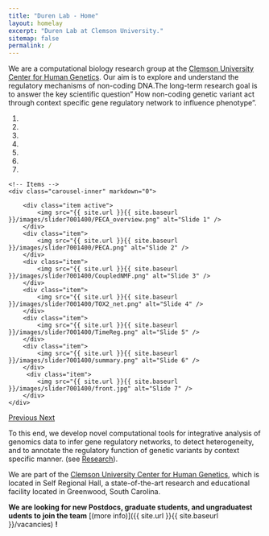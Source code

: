 ```yaml
---
title: "Duren Lab - Home"
layout: homelay
excerpt: "Duren Lab at Clemson University."
sitemap: false
permalink: /
---
```


We are a computational biology research group at the [Clemson University Center for Human Genetics](https://scienceweb.clemson.edu/chg/). Our aim is to explore and understand the regulatory mechanisms of non-coding DNA.The long-term research goal is to answer the key scientific question” How non-coding genetic variant act through context specific gene regulatory network to influence phenotype”. 


<div markdown="0" id="carousel" class="carousel slide" data-ride="carousel" data-interval="5000" data-pause="hover" >
    <!-- Menu -->
    <ol class="carousel-indicators">
        <li data-target="#carousel" data-slide-to="0" class="active"></li>
        <li data-target="#carousel" data-slide-to="1"></li>
        <li data-target="#carousel" data-slide-to="2"></li>
        <li data-target="#carousel" data-slide-to="3"></li>
        <li data-target="#carousel" data-slide-to="4"></li>
        <li data-target="#carousel" data-slide-to="5"></li>
        <li data-target="#carousel" data-slide-to="6"></li>
    </ol>

    <!-- Items -->
    <div class="carousel-inner" markdown="0">

        <div class="item active">
            <img src="{{ site.url }}{{ site.baseurl }}/images/slider7001400/PECA_overview.png" alt="Slide 1" />
        </div>
        <div class="item">
            <img src="{{ site.url }}{{ site.baseurl }}/images/slider7001400/PECA.png" alt="Slide 2" />
        </div>
        <div class="item">
            <img src="{{ site.url }}{{ site.baseurl }}/images/slider7001400/CoupledNMF.png" alt="Slide 3" />
        </div>
        <div class="item">
            <img src="{{ site.url }}{{ site.baseurl }}/images/slider7001400/TOX2_net.png" alt="Slide 4" />
        </div>
        <div class="item">
            <img src="{{ site.url }}{{ site.baseurl }}/images/slider7001400/TimeReg.png" alt="Slide 5" />
        </div>
        <div class="item">
            <img src="{{ site.url }}{{ site.baseurl }}/images/slider7001400/summary.png" alt="Slide 6" />
        </div>       
         <div class="item">
            <img src="{{ site.url }}{{ site.baseurl }}/images/slider7001400/front.jpg" alt="Slide 7" />
        </div>
    </div>
  <a class="left carousel-control" href="#carousel" role="button" data-slide="prev">
    <span class="glyphicon glyphicon-chevron-left" aria-hidden="true"></span>
    <span class="sr-only">Previous</span>
  </a>
  <a class="right carousel-control" href="#carousel" role="button" data-slide="next">
    <span class="glyphicon glyphicon-chevron-right" aria-hidden="true"></span>
    <span class="sr-only">Next</span>
  </a>
</div>




To this end, we develop novel computational tools for integrative analysis of genomics data to infer gene regulatory networks, to detect heterogeneity, and to annotate the regulatory function of genetic variants by context specific manner. (see [Research](research)).

We are part of the <a href="http://www.clemson.edu/">Clemson University </a> <a href="https://scienceweb.clemson.edu/chg/"> Center for Human Genetics</a>, which is located in Self Regional Hall, a state-of-the-art research and educational facility located in Greenwood, South Carolina.
    

 **We are looking for new Postdocs, graduate students, and ungraduatest udents to join the team** [(more info)]({{ site.url }}{{ site.baseurl }}/vacancies) **!**

